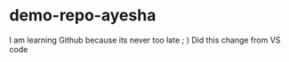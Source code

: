 # demo-repo-ayesha
I am learning Github because its never too late ; ) 
Did this change from VS code